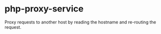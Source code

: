 php-proxy-service
=================

Proxy requests to another host by reading the hostname and re-routing the request.
